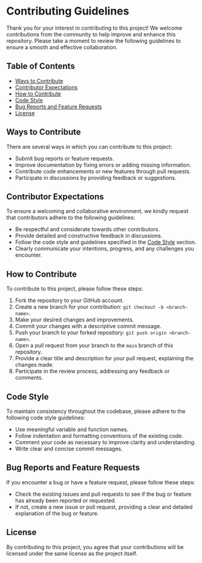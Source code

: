 # Contributing Guidelines

Thank you for your interest in contributing to this project! We welcome contributions from the community to help improve and enhance this repository. Please take a moment to review the following guidelines to ensure a smooth and effective collaboration.

## Table of Contents

- [Ways to Contribute](#ways-to-contribute)
- [Contributor Expectations](#contributor-expectations)
- [How to Contribute](#how-to-contribute)
- [Code Style](#code-style)
- [Bug Reports and Feature Requests](#bug-reports-and-feature-requests)
- [License](#license)

## Ways to Contribute

There are several ways in which you can contribute to this project:

- Submit bug reports or feature requests.
- Improve documentation by fixing errors or adding missing information.
- Contribute code enhancements or new features through pull requests.
- Participate in discussions by providing feedback or suggestions.

## Contributor Expectations

To ensure a welcoming and collaborative environment, we kindly request that contributors adhere to the following guidelines:

- Be respectful and considerate towards other contributors.
- Provide detailed and constructive feedback in discussions.
- Follow the code style and guidelines specified in the [Code Style](#code-style) section.
- Clearly communicate your intentions, progress, and any challenges you encounter.

## How to Contribute

To contribute to this project, please follow these steps:

1. Fork the repository to your GitHub account.
2. Create a new branch for your contribution: `git checkout -b <branch-name>`.
3. Make your desired changes and improvements.
4. Commit your changes with a descriptive commit message.
5. Push your branch to your forked repository: `git push origin <branch-name>`.
6. Open a pull request from your branch to the `main` branch of this repository.
7. Provide a clear title and description for your pull request, explaining the changes made.
8. Participate in the review process, addressing any feedback or comments.

## Code Style

To maintain consistency throughout the codebase, please adhere to the following code style guidelines:

- Use meaningful variable and function names.
- Follow indentation and formatting conventions of the existing code.
- Comment your code as necessary to improve clarity and understanding.
- Write clear and concise commit messages.

## Bug Reports and Feature Requests

If you encounter a bug or have a feature request, please follow these steps:

- Check the existing issues and pull requests to see if the bug or feature has already been reported or requested.
- If not, create a new issue or pull request, providing a clear and detailed explanation of the bug or feature.

## License

By contributing to this project, you agree that your contributions will be licensed under the same license as the project itself.
